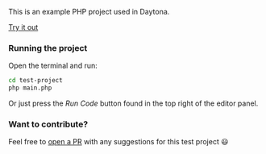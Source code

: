 This is an example PHP project used in Daytona.

[Try it out](https://daytona.io/#https://github.com/daytonaio-templates/php)

### Running the project

Open the terminal and run:
```sh
cd test-project
php main.php
```
Or just press the *Run Code* button found in the top right of the editor panel.

### Want to contribute?

Feel free to [open a PR](https://github.com/daytonaio-templates/php) with any suggestions for this test project 😃 
